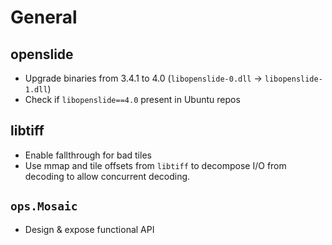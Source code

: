 # General

## openslide

- Upgrade binaries from 3.4.1 to 4.0 (`libopenslide-0.dll` -> `libopenslide-1.dll`)
- Check if `libopenslide==4.0` present in Ubuntu repos

## libtiff

- Enable fallthrough for bad tiles
- Use mmap and tile offsets from `libtiff` to decompose I/O from decoding to allow concurrent decoding.

## `ops.Mosaic`

- Design & expose functional API
